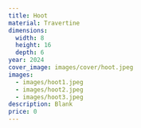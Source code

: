 ```yaml
---
title: Hoot
material: Travertine
dimensions:
  width: 8
  height: 16
  depth: 6
year: 2024
cover_image: images/cover/hoot.jpeg
images:
  - images/hoot1.jpeg
  - images/hoot2.jpeg
  - images/hoot3.jpeg
description: Blank
price: 0
---
```

